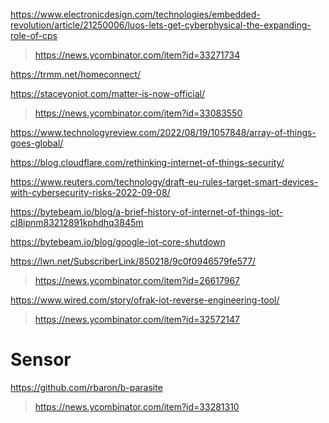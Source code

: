 https://www.electronicdesign.com/technologies/embedded-revolution/article/21250006/luos-lets-get-cyberphysical-the-expanding-role-of-cps
> https://news.ycombinator.com/item?id=33271734

https://trmm.net/homeconnect/

https://staceyoniot.com/matter-is-now-official/
> https://news.ycombinator.com/item?id=33083550

https://www.technologyreview.com/2022/08/19/1057848/array-of-things-goes-global/

https://blog.cloudflare.com/rethinking-internet-of-things-security/

https://www.reuters.com/technology/draft-eu-rules-target-smart-devices-with-cybersecurity-risks-2022-09-08/

https://bytebeam.io/blog/a-brief-history-of-internet-of-things-iot-cl8ipnm83212891kphdhq3845m

https://bytebeam.io/blog/google-iot-core-shutdown

https://lwn.net/SubscriberLink/850218/9c0f0946579fe577/
> https://news.ycombinator.com/item?id=26617967

https://www.wired.com/story/ofrak-iot-reverse-engineering-tool/
> https://news.ycombinator.com/item?id=32572147

# Sensor
https://github.com/rbaron/b-parasite
> https://news.ycombinator.com/item?id=33281310